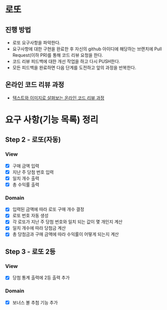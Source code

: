 # 로또
## 진행 방법
* 로또 요구사항을 파악한다.
* 요구사항에 대한 구현을 완료한 후 자신의 github 아이디에 해당하는 브랜치에 Pull Request(이하 PR)를 통해 코드 리뷰 요청을 한다.
* 코드 리뷰 피드백에 대한 개선 작업을 하고 다시 PUSH한다.
* 모든 피드백을 완료하면 다음 단계를 도전하고 앞의 과정을 반복한다.

## 온라인 코드 리뷰 과정
* [텍스트와 이미지로 살펴보는 온라인 코드 리뷰 과정](https://github.com/next-step/nextstep-docs/tree/master/codereview)

# 요구 사항(기능 목록) 정리
## Step 2 - 로또(자동)
### View
- [X] 구매 금액 입력
- [X] 지난 주 당첨 번호 입력
- [X] 일치 개수 출력
- [X] 총 수익률 출력
### Domain
- [X] 입력된 금액에 따라 로또 구매 개수 결정
- [X] 로또 번호 자동 생성
- [X] 각 로또가 지난 주 당첨 번호와 일치 되는 값이 몇 개인지 계산
- [X] 일치 개수에 따라 당첨금 계산
- [X] 총 당첨금과 구매 금액에 따라 수익률이 어떻게 되는지 계산

## Step 3 - 로또 2등
### View
- [X] 당첨 통계 출력에 2등 출력 추가
### Domain
- [X] 보너스 볼 추첨 기능 추가
